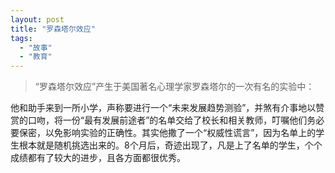 ```yaml
---
layout: post
title: "罗森塔尔效应"
tags:
  - "故事"
  - "教育"
---
```



> “罗森塔尔效应”产生于美国著名心理学家罗森塔尔的一次有名的实验中：

他和助手来到一所小学，声称要进行一个“未来发展趋势测验”，并煞有介事地以赞赏的口吻，将一份“最有发展前途者”的名单交给了校长和相关教师，叮嘱他们务必要保密，以免影响实验的正确性。其实他撒了一个“权威性谎言”，因为名单上的学生根本就是随机挑选出来的。8个月后，奇迹出现了，凡是上了名单的学生，个个成绩都有了较大的进步，且各方面都很优秀。

